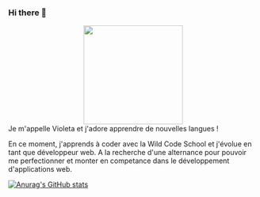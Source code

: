 ### Hi there 👋
<div id="header" align="center">
  <img src="https://media.giphy.com/media/dMLmQfCO7lCA2gX3tw/giphy.gif" width="200"/>
</div>
Je m'appelle Violeta et j'adore apprendre de nouvelles langues !

En ce moment, j'apprends à coder avec la Wild Code School et j'évolue en tant que développeur web.
A la recherche d'une alternance pour pouvoir me perfectionner et monter en competance dans le développement d'applications web.

[![Anurag's GitHub stats](https://github-readme-stats.vercel.app/api?username=VioletaBD)](https://github.com/VioletaBD/github-readme-stats)
